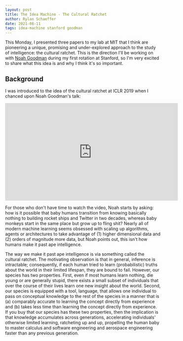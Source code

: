 ```yaml
---
layout: post
title: The Idea Machine - The Cultural Ratchet
author: Rylan Schaeffer
date: 2021-08-11
tags: idea-machine stanford goodman 
---
```


This Monday, I presented three papers to my lab at MIT that I think are pioneering a unique, promising and 
under-explored approach to the study of intelligence: the cultural ratchet. This is the direction I'll be working
on with [Noah Goodman](https://cocolab.stanford.edu/ndg) during my first rotation at Stanford, so I'm very
excited to share what this idea is and why I think it's so important.

## Background

I was introduced to the idea of the cultural ratchet at ICLR 2019 when I chanced upon
Noah Goodman's talk:

<iframe width="560" height="315" src="https://www.youtube.com/embed/72DtZm9OrH0" title="YouTube video player" frameborder="0" allow="accelerometer; autoplay; clipboard-write; encrypted-media; gyroscope; picture-in-picture" allowfullscreen></iframe>

For those who don't have time to watch the video, Noah starts by asking: how is it possible that 
baby humans transition from knowing basically nothing to building rocket ships and Twitter
in two decades, whereas baby monkeys start in the same place but grow up to fling shit? Nearly all of modern
machine learning seems obsessed with scaling up algorithms, agents or architectures to take
advantage of (1) higher dimensional data and (2) orders of magnitude more data, but Noah points out,
this isn't how humans make it past ape intelligence.

The way we make it past ape intelligence is via something called the cultural ratchet. The motivating
observation is that in general, inference is intractable; consequently, if each human tried to learn
(probabilistic) truths about the world in their limited lifespan, they are bound to fail. However, 
our species has two properties. First, even if most humans learn nothing, die young or are generally
stupid, there exists a small subset of individuals that over the course of their lives learn one new
insight about the world. Second, our species is equipped with a tool, language, that allows one individual
to pass on conceptual knowledge to the rest of the species in a manner that is (a) comparably accurate
to learning the concept directly from experience and (b) takes less time than learning the concept
directly from experience. If you buy that our species has these two properties, then the implication
is that knowledge accumulates across generations, accelerating individuals' otherwise limited learning,
ratcheting up and up, propelling the human baby to master calculus and software engineering and 
aerospace engineering faster than any previous generation.

##

